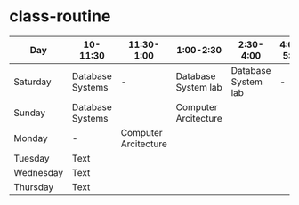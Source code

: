 # class-routine

| Day | 10-11:30 | 11:30-1:00 | 1:00-2:30 | 2:30-4:00| 4:00-5:30 |
| ----------- | ----------- | ----------- | ----------- | ----------- | ----------- |
| Saturday | Database Systems | - | Database System lab | Database System lab | -|
| Sunday | Database Systems || Computer Arcitecture |||
| Monday | - | Computer Arcitecture | |
| Tuesday | Text |
| Wednesday | Text |
| Thursday | Text |
 
